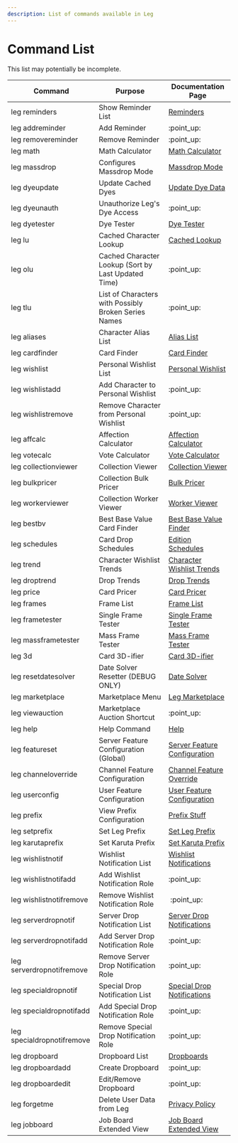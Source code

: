 ```yaml
---
description: List of commands available in Leg
---
```


# Command List

This list may potentially be incomplete.

| Command                    | Purpose                                              | Documentation Page                                                                                     |
| -------------------------- | ---------------------------------------------------- | ------------------------------------------------------------------------------------------------------ |
| leg reminders              | Show Reminder List                                   | [Reminders](../useful-utilities/reminders.md)                                                          |
| leg addreminder            | Add Reminder                                         | ​:point\_up:                                                                                           |
| leg removereminder         | Remove Reminder                                      | ​:point\_up:                                                                                           |
| leg math                   | Math Calculator                                      | [Math Calculator](../useful-utilities/math-calculator.md)                                              |
| leg massdrop               | Configures Massdrop Mode                             | [Massdrop Mode](../karuta-utilities/drop-analysis/massdrop-mode.md)                                    |
| leg dyeupdate              | Update Cached Dyes                                   | [Update Dye Data](../karuta-utilities/dye-utilities/update-dye-data.md)                                |
| leg dyeunauth              | Unauthorize Leg's Dye Access                         | :point\_up:                                                                                            |
| leg dyetester              | Dye Tester                                           | [Dye Tester](../karuta-utilities/dye-utilities/dye-tester.md)                                          |
| leg lu                     | Cached Character Lookup                              | [Cached Lookup](../karuta-utilities/character-tools/cached-lookup.md)                                  |
| leg olu                    | Cached Character Lookup (Sort by Last Updated Time)  | :point\_up:                                                                                            |
| leg tlu                    | List of Characters with Possibly Broken Series Names | :point\_up:                                                                                            |
| leg aliases                | Character Alias List                                 | [Alias List](../karuta-utilities/character-tools/alias-list.md)                                        |
| leg cardfinder             | Card Finder                                          | [Card Finder](../karuta-utilities/character-tools/card-finder.md)                                      |
| leg wishlist               | Personal Wishlist List                               | [Personal Wishlist](../karuta-utilities/character-tools/personal-wishlist.md)                          |
| leg wishlistadd            | Add Character to Personal Wishlist                   | :point\_up:                                                                                            |
| leg wishlistremove         | Remove Character from Personal Wishlist              | :point\_up:                                                                                            |
| leg affcalc                | Affection Calculator                                 | [Affection Calculator](../karuta-utilities/character-tools/affection-calculator-wip.md)                |
| leg votecalc               | Vote Calculator                                      | [Vote Calculator](../karuta-utilities/user-utilities/vote-calculator.md)                               |
| leg collectionviewer       | Collection Viewer                                    | [Collection Viewer](../karuta-utilities/card-collection-utilities/collection-viewer.md)                |
| leg bulkpricer             | Collection Bulk Pricer                               | [Bulk Pricer](../karuta-utilities/card-collection-utilities/bulk-pricer.md)                            |
| leg workerviewer           | Collection Worker Viewer                             | [Worker Viewer](../karuta-utilities/card-collection-utilities/worker-viewer.md)                        |
| leg bestbv                 | Best Base Value Card Finder                          | [Best Base Value Finder](../karuta-utilities/statistics-and-data/best-base-value-finder.md)            |
| leg schedules              | Card Drop Schedules                                  | [Edition Schedules](../karuta-utilities/statistics-and-data/edition-schedules.md)                      |
| leg trend                  | Character Wishlist Trends                            | [Character Wishlist Trends](../karuta-utilities/statistics-and-data/character-wishlist-trends.md)      |
| leg droptrend              | Drop Trends                                          | [Drop Trends](../karuta-utilities/statistics-and-data/drop-trends.md)                                  |
| leg price                  | Card Pricer                                          | [Card Pricer](../karuta-utilities/card-utilities/card-pricer.md)                                       |
| leg frames                 | Frame List                                           | [Frame List](../karuta-utilities/card-utilities/frame-tester/frame-list.md)                            |
| leg frametester            | Single Frame Tester                                  | [Single Frame Tester](../karuta-utilities/card-utilities/frame-tester/single-frame-tester.md)          |
| leg massframetester        | Mass Frame Tester                                    | [Mass Frame Tester](../karuta-utilities/card-utilities/frame-tester/mass-frame-tester.md)              |
| leg 3d                     | Card 3D-ifier                                        | [Card 3D-ifier](../karuta-utilities/card-utilities/card-3d-ifier.md)                                   |
| leg resetdatesolver        | Date Solver Resetter (DEBUG ONLY)                    | [Date Solver](../karuta-utilities/date-solver.md)                                                      |
| leg marketplace            | Marketplace Menu                                     | [Leg Marketplace](../karuta-services/leg-marketplace.md)                                               |
| leg viewauction            | Marketplace Auction Shortcut                         | :point\_up:                                                                                            |
| leg help                   | Help Command                                         | [Help](../bot-management/help.md)                                                                      |
| leg featureset             | Server Feature Configuration (Global)                | [Server Feature Configuration](../bot-management/server-feature-configuration/)                        |
| leg channeloverride        | Channel Feature Configuration                        | [Channel Feature Override](../bot-management/server-feature-configuration/channel-feature-override.md) |
| leg userconfig             | User Feature Configuration                           | [User Feature Configuration](../bot-management/user-feature-configuration/)                            |
| leg prefix                 | View Prefix Configuration                            | [Prefix Stuff](../admin-management/prefix-stuff/)                                                      |
| leg setprefix              | Set Leg Prefix                                       | [Set Leg Prefix](../admin-management/prefix-stuff/set-leg-prefix.md)                                   |
| leg karutaprefix           | Set Karuta Prefix                                    | [Set Karuta Prefix](../admin-management/prefix-stuff/set-karuta-prefix.md)                             |
| leg wishlistnotif          | Wishlist Notification List                           | [Wishlist Notifications](../admin-management/drop-notifications/wishlist-count-notifications.md)       |
| leg wishlistnotifadd       | Add Wishlist Notification Role                       | :point\_up:                                                                                            |
| leg wishlistnotifremove    | Remove Wishlist Notification Role                    | ​​ :point\_up:                                                                                         |
| leg serverdropnotif        | Server Drop Notification List                        | [Server Drop Notifications](../admin-management/drop-notifications/server-drop-notifications.md)       |
| leg serverdropnotifadd     | Add Server Drop Notification Role                    | :point\_up:                                                                                            |
| leg serverdropnotifremove  | Remove Server Drop Notification Role                 | :point\_up:                                                                                            |
| leg specialdropnotif       | Special Drop Notification List                       | [Special Drop Notifications](../admin-management/drop-notifications/special-drop-notifications.md)     |
| leg specialdropnotifadd    | Add Special Drop Notification Role                   | :point\_up:                                                                                            |
| leg specialdropnotifremove | Remove Special Drop Notification Role                | :point\_up:                                                                                            |
| leg dropboard              | Dropboard List                                       | [Dropboards](../admin-management/dropboards.md)                                                        |
| leg dropboardadd           | Create Dropboard                                     | :point\_up:                                                                                            |
| leg dropboardedit          | Edit/Remove Dropboard                                | :point\_up:                                                                                            |
| leg forgetme               | Delete User Data from Leg                            | [Privacy Policy](privacy-policy.md)                                                                    |
| leg jobboard               | Job Board Extended View                              | [Job Board Extended View](../karuta-utilities/user-utilities/job-board-extended-view.md)               |

